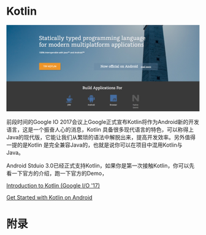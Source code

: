 
# Kotlin

<img src="https://github.com/guoxiaoxing/kotlin/raw/master/art/kotlin_banner.png"/>

前段时间的Google IO 2017会议上Google正式宣布Kotlin将作为Android新的开发语言，这是一个振奋人心的消息，Kotlin
具备很多现代语言的特色，可以称得上Java的现代版，它能让我们从繁琐的语法中解脱出来，提高开发效率。另外值得一提的是Kotlin
是完全兼容Java的，也就是说你可以在项目中混用Kotlin与Java。

Android Stduio 3.0已经正式支持Kotlin，如果你是第一次接触Kotlin，你可以先看一下官方的介绍，跑一下官方的Demo，

[Introduction to Kotlin (Google I/O '17)](https://www.youtube.com/watch?v=X1RVYt2QKQE)

[Get Started with Kotlin on Android]( https://developer.android.com/kotlin/get-started.html)

# 附录

